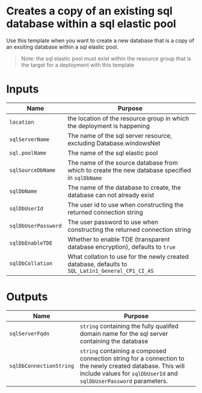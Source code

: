 # Creates a copy of an existing sql database within a sql elastic pool

Use this template when you want to create a new database that is a copy of an exsiting database within a sql elastic pool.

> Note: the sql elastic pool must exist within the resource group that is the target for a deployment with this template

# Inputs

| Name | Purpose |
|-|-|
|`location`|the location of the resource group in which the deployment is happening|
|`sqlServerName`|The name of the sql server resource, excluding Database.windowsNet|
|`sql.poolName`|The name of the sql elastic pool|
|`sqlSourceDbName`|The name of the source database from which to create the new database specified in `sqlDbName`|
|`sqlDbName`|The name of the database to create, the database can not already exist|
|`sqlDbUserId`|The user id to use when constructing the returned connection string|
|`sqlDbUserPassword`|The user password to use when constructing the returned connection string|
|`sqlDbEnableTDE`|Whether to enable TDE (transparent database encryption), defaults to `true`|
|`sqlDbCollation`|What collation to use for the newly created database, defaults to `SQL_Latin1_General_CP1_CI_AS`|

# Outputs
| Name | Purpose |
|-|-|
|`sqlServerFqdn`|`string` containing the fully qualifed domain name for the sql server containing the database|
|`sqlDbConnectionString`|`string` containing a composed connection string for a connection to the newly created database.  This will include values for `sqlDbUserId` and `sqlDbUserPassword` parameters.|